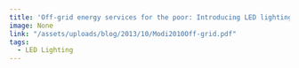 ```yaml
---
title: 'Off-grid energy services for the poor: Introducing LED lighting in the Millennium Villages Project in Malawi'
image: None
link: "/assets/uploads/blog/2013/10/Modi2010Off-grid.pdf"
tags:
  - LED Lighting
---
```

